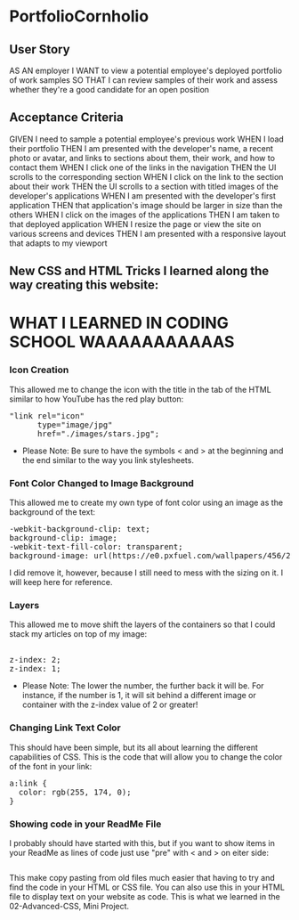 # PortfolioCornholio

## User Story

AS AN employer
I WANT to view a potential employee's deployed portfolio of work samples
SO THAT I can review samples of their work and assess whether they're a good candidate for an open position

## Acceptance Criteria

GIVEN I need to sample a potential employee's previous work 
WHEN I load their portfolio
THEN I am presented with the developer's name, a recent photo or avatar, and links to sections about them, their work, and how to contact them
WHEN I click one of the links in the navigation
THEN the UI scrolls to the corresponding section
WHEN I click on the link to the section about their work
THEN the UI scrolls to a section with titled images of the developer's applications
WHEN I am presented with the developer's first application
THEN that application's image should be larger in size than the others
WHEN I click on the images of the applications
THEN I am taken to that deployed application
WHEN I resize the page or view the site on various screens and devices
THEN I am presented with a responsive layout that adapts to my viewport


## New CSS and HTML Tricks I learned along the way creating this website:

# WHAT I LEARNED IN CODING SCHOOL WAAAAAAAAAAAS

### Icon Creation
This allowed me to change the icon with the title in the tab of the HTML similar to how YouTube has the red play button:
<pre>
"link rel="icon" 
      type="image/jpg" 
      href="./images/stars.jpg";
</pre> 
- Please Note: Be sure to have the symbols < and > at the beginning and the end similar to the way you link stylesheets.
      
### Font Color Changed to Image Background
This allowed me to create my own type of font color using an image as the background of the text:
<pre>
-webkit-background-clip: text;
background-clip: image;
-webkit-text-fill-color: transparent; 
background-image: url(https://e0.pxfuel.com/wallpapers/456/219/desktop-wallpaper-the-universe-supernova-explosion-star-nebula-thumbnail.jpg);
</pre>

I did remove it, however, because I still need to mess with the sizing on it. I will keep here for reference.

### Layers
This allowed me to move shift the layers of the containers so that I could stack my articles on top of my image:
<pre> 
z-index: 2;
z-index: 1;
</pre>
- Please Note: The lower the number, the further back it will be. For instance, if the number is 1, it will sit behind a different image or      container with the z-index value of 2 or greater!

### Changing Link Text Color
This should have been simple, but its all about learning the different capabilities of CSS. This is the code that will allow you to change the color of the font in your link:
<pre>
a:link {
  color: rgb(255, 174, 0);
}
</pre>

### Showing code in your ReadMe File
I probably should have started with this, but if you want to show items in your ReadMe as lines of code just use "pre" with < and > on eiter side:
<pre>
</pre>
This make copy pasting from old files much easier that having to try and find the code in your HTML or CSS file. You can also use this in your HTML file to display text on your website as code. This is what we learned in the 02-Advanced-CSS, Mini Project.



